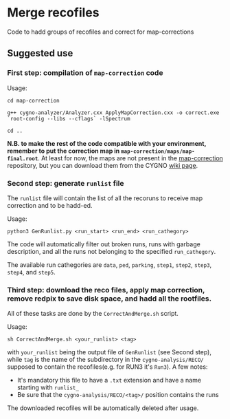 # Merge recofiles

Code to hadd groups of recofiles and correct for map-corrections

## Suggested use

### First step: compilation of `map-correction` code
Usage:
```
cd map-correction

g++ cygno-analyzer/Analyzer.cxx ApplyMapCorrection.cxx -o correct.exe `root-config --libs --cflags` -lSpectrum

cd ..
```
**N.B. to make the rest of the code compatible with your environment, remember to put the correction map in `map-correction/maps/map-final.root`**. At least for now, the maps are not present in the [map-correction](https://github.com/piacent/map-correction) repository, but you can download them from the CYGNO [wiki page](https://github.com/CYGNUS-RD/WIKI-documentation/wiki/Analysis).

### Second step: generate `runlist` file
The `runlist` file will contain the list of all the recoruns to receive map correction and to be hadd-ed.

Usage:
```
python3 GenRunlist.py <run_start> <run_end> <run_cathegory>
```
The code will automatically filter out broken runs, runs with garbage description, and all the runs not belonging to the specified `run_cathegory`.

The available run cathegories are `data`, `ped`, `parking`, `step1`, `step2`, `step3`, `step4`, and `step5`.

### Third step: download the reco files, apply map correction, remove redpix to save disk space, and hadd all the rootfiles.
All of these tasks are done by the `CorrectAndMerge.sh` script.

Usage:
```
sh CorrectAndMerge.sh <your_runlist> <tag>
```
with `your_runlist` being the output file of `GenRunlist` (see Second step), while `tag` is the name of the subdirectory in the `cygno-analysis/RECO/` supposed to contain the recofiles(e.g. for RUN3 it's `Run3`). A few notes:
* It's mandatory this file to have a `.txt` extension and have a name starting with `runlist_`
* Be sure that the `cygno-analysis/RECO/<tag>/` position contains the runs

The downloaded recofiles will be automatically deleted after usage.